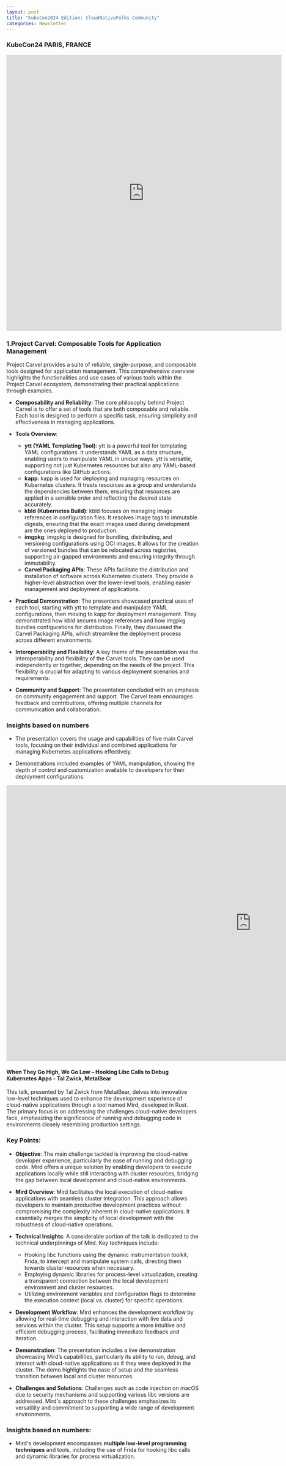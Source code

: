 ```yaml
---
layout: post
title: "KubeCon2024 Edition: CloudNativeFolks Community"
categories: Newsletter 
--- 
```


### KubeCon24 PARIS, FRANCE

<iframe width="720" height="720" src="https://www.youtube.com/embed/1u5LtsJqyrA?list=PLj6h78yzYM2N8nw1YcqqKveySH6_0VnI0" title="Project Carvel: Composable Tools for Application Management" frameborder="0" allow="accelerometer; autoplay; clipboard-write; encrypted-media; gyroscope; picture-in-picture; web-share" referrerpolicy="strict-origin-when-cross-origin" allowfullscreen></iframe>

### 1.Project Carvel: Composable Tools for Application Management

Project Carvel provides a suite of reliable, single-purpose, and composable tools designed for application management. This comprehensive overview highlights the functionalities and use cases of various tools within the Project Carvel ecosystem, demonstrating their practical applications through examples.

- **Composability and Reliability**: The core philosophy behind Project Carvel is to offer a set of tools that are both composable and reliable. Each tool is designed to perform a specific task, ensuring simplicity and effectiveness in managing applications.

- **Tools Overview**:
    - **ytt (YAML Templating Tool)**: ytt is a powerful tool for templating YAML configurations. It understands YAML as a data structure, enabling users to manipulate YAML in unique ways. ytt is versatile, supporting not just Kubernetes resources but also any YAML-based configurations like GitHub actions.
    - **kapp**: kapp is used for deploying and managing resources on Kubernetes clusters. It treats resources as a group and understands the dependencies between them, ensuring that resources are applied in a sensible order and reflecting the desired state accurately.
    - **kbld (Kubernetes Build)**: kbld focuses on managing image references in configuration files. It resolves image tags to immutable digests, ensuring that the exact images used during development are the ones deployed to production.
    - **imgpkg**: imgpkg is designed for bundling, distributing, and versioning configurations using OCI images. It allows for the creation of versioned bundles that can be relocated across registries, supporting air-gapped environments and ensuring integrity through immutability.
    - **Carvel Packaging APIs**: These APIs facilitate the distribution and installation of software across Kubernetes clusters. They provide a higher-level abstraction over the lower-level tools, enabling easier management and deployment of applications.

- **Practical Demonstration**: The presenters showcased practical uses of each tool, starting with ytt to template and manipulate YAML configurations, then moving to kapp for deployment management. They demonstrated how kbld secures image references and how imgpkg bundles configurations for distribution. Finally, they discussed the Carvel Packaging APIs, which streamline the deployment process across different environments.

- **Interoperability and Flexibility**: A key theme of the presentation was the interoperability and flexibility of the Carvel tools. They can be used independently or together, depending on the needs of the project. This flexibility is crucial for adapting to various deployment scenarios and requirements.

- **Community and Support**: The presentation concluded with an emphasis on community engagement and support. The Carvel team encourages feedback and contributions, offering multiple channels for communication and collaboration.

### Insights based on numbers
- The presentation covers the usage and capabilities of five main Carvel tools, focusing on their individual and combined applications for managing Kubernetes applications effectively.

- Demonstrations included examples of YAML manipulation, showing the depth of control and customization available to developers for their deployment configurations.



<iframe width="1280" height="720" src="https://www.youtube.com/embed/3OSQdiKTNU8?list=PLj6h78yzYM2N8nw1YcqqKveySH6_0VnI0" title="When They Go High, We Go Low – Hooking Libc Calls to Debug Kubernetes Apps - Tal Zwick, MetalBear" frameborder="0" allow="accelerometer; autoplay; clipboard-write; encrypted-media; gyroscope; picture-in-picture; web-share" referrerpolicy="strict-origin-when-cross-origin" allowfullscreen></iframe>


#### When They Go High, We Go Low – Hooking Libc Calls to Debug Kubernetes Apps - Tal Zwick, MetalBear

This talk, presented by Tal Zwick from MetalBear, delves into innovative low-level techniques used to enhance the development experience of cloud-native applications through a tool named Mird, developed in Rust. The primary focus is on addressing the challenges cloud-native developers face, emphasizing the significance of running and debugging code in environments closely resembling production settings.

### **Key Points:**

- **Objective**: The main challenge tackled is improving the cloud-native developer experience, particularly the ease of running and debugging code. Mird offers a unique solution by enabling developers to execute applications locally while still interacting with cluster resources, bridging the gap between local development and cloud-native environments.

- **Mird Overview**: Mird facilitates the local execution of cloud-native applications with seamless cluster integration. This approach allows developers to maintain productive development practices without compromising the complexity inherent in cloud-native applications. It essentially merges the simplicity of local development with the robustness of cloud-native operations.

- **Technical Insights**: A considerable portion of the talk is dedicated to the technical underpinnings of Mird. Key techniques include:
    - Hooking libc functions using the dynamic instrumentation toolkit, Frida, to intercept and manipulate system calls, directing them towards cluster resources when necessary.
    - Employing dynamic libraries for process-level virtualization, creating a transparent connection between the local development environment and cluster resources.
    - Utilizing environment variables and configuration flags to determine the execution context (local vs. cluster) for specific operations.

- **Development Workflow**: Mird enhances the development workflow by allowing for real-time debugging and interaction with live data and services within the cluster. This setup supports a more intuitive and efficient debugging process, facilitating immediate feedback and iteration.

- **Demonstration**: The presentation includes a live demonstration showcasing Mird’s capabilities, particularly its ability to run, debug, and interact with cloud-native applications as if they were deployed in the cluster. The demo highlights the ease of setup and the seamless transition between local and cluster resources.

- **Challenges and Solutions**: Challenges such as code injection on macOS due to security mechanisms and supporting various libc versions are addressed. Mird's approach to these challenges emphasizes its versatility and commitment to supporting a wide range of development environments.

### **Insights based on numbers:**

- Mird's development encompasses **multiple low-level programming techniques** and tools, including the use of Frida for hooking libc calls and dynamic libraries for process virtualization.

